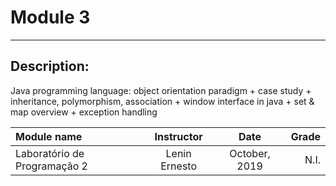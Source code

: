 # Module 3

--- 

## Description: 
Java programming language: object orientation paradigm + case study + inheritance, polymorphism, association + window interface in java + set & map overview + exception handling

| Module name | Instructor | Date | Grade |
| :---------- | :--------: | :---: | ----: |
| Laboratório de Programação 2 | Lenin Ernesto | October, 2019 | N.I. |
